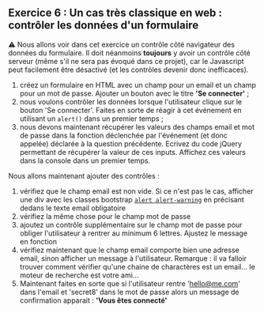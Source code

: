 ## Exercice 6 : Un cas très classique en web : contrôler les données d'un formulaire

⚠️ Nous allons voir dans cet exercice un contrôle côté navigateur des données du formulaire. Il doit néanmoins **toujours** y avoir un contrôle côté serveur (même s'il ne sera pas évoqué dans ce projet), car le Javascript peut facilement être désactivé (et les contrôles devenir donc inefficaces).

1. créez un formulaire en HTML avec un champ pour un email et un champ pour un mot de passe. Ajouter un bouton avec le titre **'Se connecter'** ;
2. nous voulons contrôler les données lorsque l'utilisateur clique sur le bouton 'Se connecter'. Faites en sorte de réagir à cet événement en utilisant un `alert()` dans un premier temps ;
3. nous devons maintenant récupérer les valeurs des champs email et mot de passe dans la fonction déclenchée par l'événement (et donc appelée) déclarée à la question précédente. Ecrivez du code jQuery permettant de récupérer la valeur de ces inputs. Affichez ces valeurs dans la console dans un premier temps.

Nous allons maintenant ajouter des contrôles :

1. vérifiez que le champ email est non vide. Si ce n'est pas le cas, afficher une div avec les classes bootstrap [`alert alert-warning`](https://www.w3schools.com/bootstrap/bootstrap_alerts.asp) en précisant dedans le texte email obligatoire
2. vérifiez la même chose pour le champ mot de passe
3. ajoutez un contrôle supplémentaire sur le champ mot de passe pour obliger l'utilisateur à rentrer au minimum 6 lettres. Ajustez le message en fonction
4. vérifiez maintenant que le champ email comporte bien une adresse email, sinon afficher un message à l'utilisateur. Remarque : il va falloir trouver comment vérifier qu'une chaine de charactères est un email... le moteur de recherche est votre ami...
5. Maintenant faites en sorte que si l'utilisateur rentre 'hello@me.com' dans l'email et 'secret8' dans le mot de passe alors un message de confirmation apparait : **'Vous êtes connecté'**
